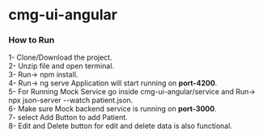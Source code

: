 # cmg-ui-angular  

### How to Run
1- Clone/Download the project.  
2- Unzip file and open terminal.  
3- Run-> npm install.  
4- Run-> ng serve  Application will start running on **port-4200**.  
5- For Running Mock Service go inside cmg-ui-angular/service and Run-> npx json-server --watch patient.json.  
6- Make sure Mock backend service is running on **port-3000**.  
7- select Add Button to add Patient.  
8- Edit and Delete button for edit and delete data is also functional.
